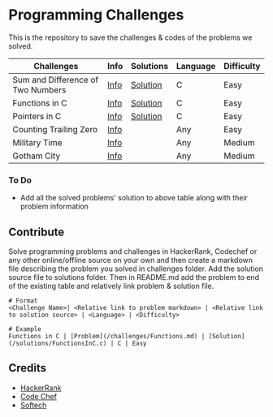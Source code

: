 # Programming Challenges
This is the repository to save the challenges & codes of the problems we solved.

Challenges | Info | Solutions | Language | Difficulty
-----------|---------|-----------|----------|----------
Sum and Difference of Two Numbers | [Info](/challenges/SumandDifferenceofTwoNumbers.md) | [Solution](/solutions/SumDiff.c) | C | Easy
Functions in C | [Info](/challenges/Functions.md) | [Solution](/solutions/FunctionsInC.c) | C | Easy
Pointers in C | [Info](/challenges/PointersInC.md) | [Solution](/solutions/PointersInC.c) | C | Easy
Counting Trailing Zero | [Info](/challenges/CountingZero.md) | | Any | Easy
Military Time | [Info](/sololearn/MilitaryTime/MilitaryTime.md) | | Any | Medium
Gotham City | [Info](/sololearn/GothamCity/GothamCity.md) | | Any | Medium


### To Do
- Add all the solved problems' solution to above table along with their problem information

## Contribute
Solve programming problems and challenges in HackerRank, Codechef or any other online/offline source on your own and then create a markdown file describing the problem you solved in challenges folder. Add the solution source file to solutions folder. Then in README.md add the problem to end of the existing table and relatively link problem & solution file.

```
# Format
<Challenge Name>| <Relative link to problem markdown> | <Relative link to solution source> | <Language> | <Difficulty>

# Example
Functions in C | [Problem](/challenges/Functions.md) | [Solution](/solutions/FunctionsInC.c) | C | Easy
```

## Credits
- [HackerRank](https://hackerrank.com/)
- [Code Chef](https://www.codechef.com/)
- [Softech](https://is.gd/pheglj)